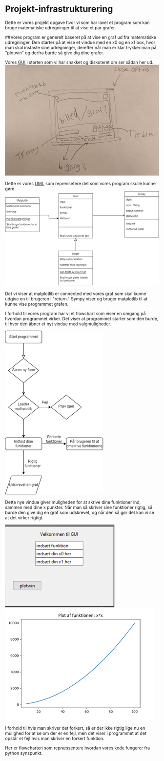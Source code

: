 # Projekt-infrastrukturering

Dette er vores projekt opgave hvor vi som har lavet et program som kan bruge matematiske udregninger til at vise et par grafer.

##Vores program er generelt baseret på at vise en graf ud fra matematiske udregninger.
Den starter på at vise et vindue med en x0 og en x1 box, hvor man skal instaste sine udregninger, derefter når man er klar trykker man på "plotwin"
og derfra burde så give dig dine grafer.

Vores [GUI](GUI.PNG) i starten som vi har snakket og diskuteret om ser sådan her ud.
![GUI](GUI.PNG)

Dette er vores [UML](uml.png) som reprensetere det som vores program skulle kunne gøre.
![UML](uml.png)

Det vi viser at matplotlib er connected med vores graf som skal kunne udgive en til brugeren i "return." Sympy viser og bruger matplotlib til at kunne vise programmet grafen.

I forhold til vores program har vi et flowchart som viser en omgang på hvordan programmet virker.
Det viser at programmet starter som den burde, til hvor den åbner et nyt vindue med valgmuligheder.

![flowchart](flowchart.png)

Dette nye vindue giver muligheden for at skrive dine funktioner ind, sammen med dine x punkter. Når man så skriver sine funktioner rigtig, så burde den give dig en graf som udskrevet, og når den så gør det kan vi se at det virker rigtigt.

![viduw](vinduw.PNG)
![plot](plot.PNG)

I forhold til hvis man skriver det forkert, så er der ikke rigtig lige nu en mulighed for at se om der er en fejl, men det viser i programmet at det opstår et fejl hvis man skriver en forkert funktion.

Her er [flowcharten](codechart.png) som repræssentere hvordan vores kode fungerer fra python synspunkt. 